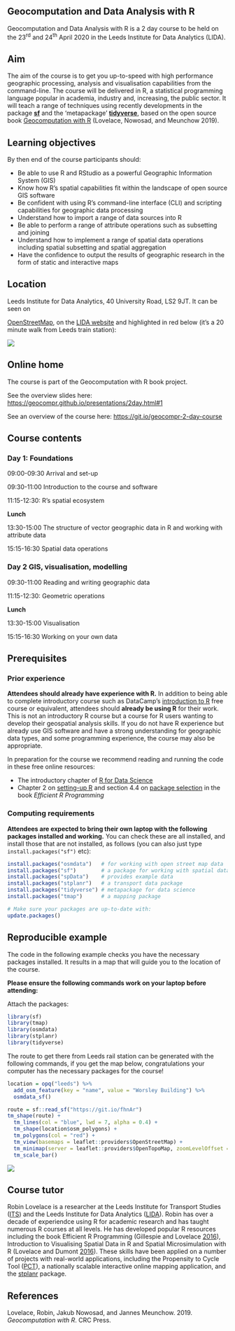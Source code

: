 
<!-- README.md is generated from README.Rmd. Please edit that file -->

## Geocomputation and Data Analysis with R

Geocomputation and Data Analysis with R is a 2 day course to be held on
the 23<sup>rd</sup> and 24<sup>th</sup> April 2020 in the Leeds
Institute for Data Analytics (LIDA).

## Aim

The aim of the course is to get you up-to-speed with high performance
geographic processing, analysis and visualisation capabilities from the
command-line. The course will be delivered in R, a statistical
programming language popular in academia, industry and, increasing, the
public sector. It will teach a range of techniques using recently
developments in the package [**sf**](https://github.com/r-spatial/sf)
and the ‘metapackage’ [**tidyverse**](https://www.tidyverse.org/), based
on the open source book [Geocomputation with
R](https://geocompr.robinlovelace.net/) (Lovelace, Nowosad, and Meunchow
2019).

## Learning objectives

By then end of the course participants should:

  - Be able to use R and RStudio as a powerful Geographic Information
    System (GIS)
    <!-- What the different panels within RStudio are and how to use the view panel interactively -->
  - Know how R’s spatial capabilities fit within the landscape of open
    source GIS software <!-- What are the alternatives to R? -->
    <!-- What are it's strengths/weaknesses? -->
    <!-- How can R interface to dedicated GIS software like QGIS? -->
  - Be confident with using R’s command-line interface (CLI) and
    scripting capabilities for geographic data processing
    <!-- autocompletion --> <!-- using help -->
    <!-- knowing where to search and create a reproducible example to ask questions on a community forum -->
    <!-- source vs console editor --> <!-- projects and scripts -->
    <!-- functions / algorithms -->
  - Understand how to import a range of data sources into R
    <!-- read-in a shapefile --> <!-- write-out a geojson -->
    <!-- 7.2 Retrieving open data -->
    <!-- 7.3 Geographic data packages -->
    <!-- 7.4 Geographic web services --> <!-- 7.5 File formats -->
    <!-- 7.6 Data Input (I) --> <!-- 7.7 Data output (O) -->
  - Be able to perform a range of attribute operations such as
    subsetting and joining <!-- 3.2.1 Vector attribute subsetting -->
    <!-- 3.2.2 Vector attribute aggregation -->
    <!-- 3.2.3 Vector attribute joining -->
    <!-- 3.2.4 Creating attributes and removing spatial information -->
  - Understand how to implement a range of spatial data operations
    including spatial subsetting and spatial aggregation
    <!-- 4.2.1 Spatial subsetting -->
    <!-- 4.2.2 Topological relations --> <!-- 4.2.3 Spatial joining -->
    <!-- 4.2.4 Non-overlapping joins -->
    <!-- 4.2.5 Spatial data aggregation -->
  - Have the confidence to output the results of geographic research in
    the form of static and interactive maps
    <!--     8.2.1 tmap basics --> <!--     8.2.2 Map objects -->
    <!--     8.2.3 Aesthetics --> <!--     8.2.4 Color settings -->
    <!--     8.2.5 Layouts --> <!--     8.2.6 Faceted maps -->
    <!-- 8.4 Interactive maps -->

## Location

Leeds Institute for Data Analytics, 40 University Road, LS2 9JT. It can
be seen on
<!-- [OpenStreetMap](https://www.openstreetmap.org/way/84749920) -->
[OpenStreetMap](https://www.openstreetmap.org/way/445317959), on the
[LIDA website](https://lida.leeds.ac.uk/about-lida/contact/) and
highlighted in red below (it’s a 20 minute walk from Leeds train
station):

![](2-day-course_files/figure-gfm/unnamed-chunk-3-1.png)<!-- -->

## Online home

The course is part of the Geocomputation with R book project.

See the overview slides here:
<https://geocompr.github.io/presentations/2day.html#1>

See an overview of the course here:
<https://git.io/geocompr-2-day-course>

## Course contents

### Day 1: Foundations

09:00-09:30 Arrival and set-up

09:30-11:00 Introduction to the course and
software

<!-- - Introduction to R -->

<!-- - R installation questions/debugging -->

<!-- - How to use RStudio (practical in groups of 2) -->

<!-- - R classes and working with data frames in the **tidyverse** -->

<!-- Idea: get people to say where they are from, how many cups of coffee they drink per week their favourite animal -->

11:15-12:30: R’s spatial
ecosystem

<!-- - Live demo: using R as a GIS -->

<!-- - Spatial data in R -->

<!-- - R's spatial ecosystem (see section [1.4 of Geocomputation with R - package ecosystem](https://geocompr.robinlovelace.net/intro.html#rs-spatial-ecosystem)) -->

<!-- - Practical: [Work through the exercise 1:3 in Chapter 2](https://geocompr.robinlovelace.net/spatial-class.html#ex2) -->

<!--     - Advanced: complete exercises in Chapter 2 -->

<!--     - Bonus: reproduce the results in the `sf` vignette `sf1` -->

<!-- And example from the PCT -->

**Lunch**

13:30-15:00 The structure of vector geographic data in R and working
with attribute
data

<!-- - Vector attribute subsetting -->

<!-- - Vector attribute aggregation -->

<!-- - Vector attribute joining -->

<!-- - Creating attributes and removing spatial information -->

<!-- - Exercises: Chapter [3](https://geocompr.robinlovelace.net/attr.html#exercises-1) -->

<!--     - Core: Questions 1:3 and question 9 -->

<!--     - Bonus: complete as many exercises as possible in Chapter 3 -->

15:15-16:30 Spatial data operations

<!-- - Spatial subsetting -->

<!-- - Topological relations -->

<!-- - Spatial joining -->

<!-- - Non-overlapping joins -->

<!-- - Spatial data aggregation -->

<!-- - Exercises: Chapter 4 -->

### Day 2 GIS, visualisation, modelling

09:30-11:00 Reading and writing geographic data

11:15-12:30: Geometric operations

<!-- And example from the PCT -->

**Lunch**

13:30-15:00 Visualisation

15:15-16:30 Working on your own data

## Prerequisites

### Prior experience

**Attendees should already have experience with R.** In addition to
being able to complete introductory course such as DataCamp’s
[introduction to
R](https://www.datacamp.com/courses/free-introduction-to-r) free course
or equivalent, attendees should **already be using R** for their work.
This is not an introductory R course but a course for R users wanting to
develop their geospatial analysis skills. If you do not have R
experience but already use GIS software and have a strong understanding
for geographic data types, and some programming experience, the course
may also be appropriate.

In preparation for the course we recommend reading and running the code
in these free online resources:

  - The introductory chapter of [R for Data
    Science](https://r4ds.had.co.nz/introduction.html)
  - Chapter 2 on [setting-up
    R](https://csgillespie.github.io/efficientR/set-up.html) and section
    4.4 on [package
    selection](https://csgillespie.github.io/efficientR/workflow.html#package-selection)
    in the book *Efficient R Programming*

### Computing requirements

**Attendees are expected to bring their own laptop with the following
packages installed and working.** You can check these are all installed,
and install those that are not installed, as follows (you can also just
type `install.packages("sf")` etc):

``` r
install.packages("osmdata")   # for working with open street map data
install.packages("sf")        # a package for working with spatial data
install.packages("spData")    # provides example data
install.packages("stplanr")   # a transport data package
install.packages("tidyverse") # metapackage for data science
install.packages("tmap")      # a mapping package

# Make sure your packages are up-to-date with:
update.packages()
```

## Reproducible example

The code in the following example checks you have the necessary packages
installed. It results in a map that will guide you to the location of
the course.

**Please ensure the following commands work on your laptop before
attending:**

Attach the packages:

``` r
library(sf)
library(tmap)
library(osmdata)
library(stplanr)
library(tidyverse)
```

The route to get there from Leeds rail station can be generated with the
following commands, if you get the map below, congratulations your
computer has the necessary packages for the course\!

``` r
location = opq("leeds") %>% 
  add_osm_feature(key = "name", value = "Worsley Building") %>% 
  osmdata_sf()
```

``` r
route = sf::read_sf("https://git.io/fhnAr")
tm_shape(route) +
  tm_lines(col = "blue", lwd = 7, alpha = 0.4) +
  tm_shape(location$osm_polygons) +
  tm_polygons(col = "red") +
  tm_view(basemaps = leaflet::providers$OpenStreetMap) +
  tm_minimap(server = leaflet::providers$OpenTopoMap, zoomLevelOffset = -10) +
  tm_scale_bar()
```

![](2-day-course_files/figure-gfm/simplemap-1.png)<!-- -->

## Course tutor

Robin Lovelace is a researcher at the Leeds Institute for Transport
Studies ([ITS](https://environment.leeds.ac.uk/transport)) and the Leeds
Institute for Data Analytics ([LIDA](https://lida.leeds.ac.uk/)). Robin
has over a decade of experiendce using R for academic research and has
taught numerous R courses at all levels. He has developed popular R
resources including the book Efficient R Programming (Gillespie and
Lovelace [2016](http://shop.oreilly.com/product/0636920047995.do)),
Introduction to Visualising Spatial Data in R and Spatial
Microsimulation with R (Lovelace and Dumont
[2016](https://github.com/Robinlovelace/spatial-microsim-book)). These
skills have been applied on a number of projects with real-world
applications, including the Propensity to Cycle Tool
([PCT](http://www.pct.bike/)), a nationally scalable interactive online
mapping application, and the
[stplanr](https://github.com/ropensci/stplanr) package.

## References

<div id="refs" class="references">

<div id="ref-lovelace_geocomputation_2019">

Lovelace, Robin, Jakub Nowosad, and Jannes Meunchow. 2019.
*Geocomputation with R*. CRC Press.

</div>

</div>
